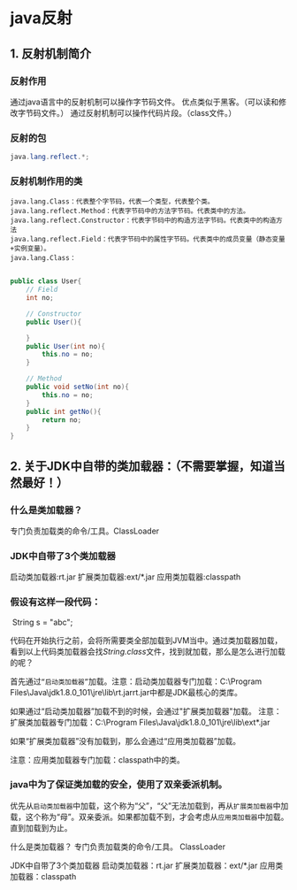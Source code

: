 # java反射

## 1. 反射机制简介

### 反射作用

通过java语言中的反射机制可以操作字节码文件。
优点类似于黑客。（可以读和修改字节码文件。）
通过反射机制可以操作代码片段。（class文件。）

### 反射的包

```java
java.lang.reflect.*;
```

### 反射机制作用的类

	java.lang.Class：代表整个字节码，代表一个类型，代表整个类。
	java.lang.reflect.Method：代表字节码中的方法字节码。代表类中的方法。
	java.lang.reflect.Constructor：代表字节码中的构造方法字节码。代表类中的构造方法
	java.lang.reflect.Field：代表字节码中的属性字节码。代表类中的成员变量（静态变量+实例变量）。
	java.lang.Class：

```java

public class User{
    // Field
    int no;

    // Constructor
    public User(){

    }
    public User(int no){
        this.no = no;
    }

    // Method
    public void setNo(int no){
        this.no = no;
    }
    public int getNo(){
        return no;
    }
}
```



## 2. 关于JDK中自带的类加载器：（不需要掌握，知道当然最好！）
### 什么是类加载器？

专门负责加载类的命令/工具。ClassLoader
	

### JDK中自带了3个类加载器

启动类加载器:rt.jar
扩展类加载器:ext/*.jar
应用类加载器:classpath



### 假设有这样一段代码：
​		String s = "abc";

代码在开始执行之前，会将所需要类全部加载到JVM当中。通过类加载器加载，看到以上代码类加载器会找*String.class*文件，找到就加载，那么是怎么进行加载的呢？



首先通过`“启动类加载器”`加载。注意：启动类加载器专门加载：C:\Program Files\Java\jdk1.8.0_101\jre\lib\rt.jarrt.jar中都是JDK最核心的类库。


如果通过“启动类加载器”加载不到的时候，会通过"扩展类加载器"加载。
注意：扩展类加载器专门加载：C:\Program Files\Java\jdk1.8.0_101\jre\lib\ext\*.jar




如果“扩展类加载器”没有加载到，那么会通过“应用类加载器”加载。

注意：应用类加载器专门加载：classpath中的类。



### java中为了保证类加载的安全，使用了双亲委派机制。

优先从`启动类加载器`中加载，这个称为“父”，“父”无法加载到，再从`扩展类加载器`中加载，这个称为“母”。双亲委派。如果都加载不到，才会考虑从`应用类加载器`中加载。直到加载到为止。



什么是类加载器？
		专门负责加载类的命令/工具。
		ClassLoader



JDK中自带了3个类加载器
		启动类加载器：rt.jar
		扩展类加载器：ext/*.jar
		应用类加载器：classpath



